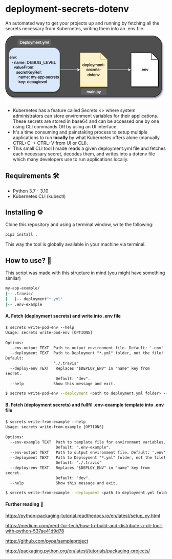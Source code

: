 # deployment-secrets-dotenv
An automated way to get your projects up and running by fetching all the secrets necessary from Kubernetes, writing them into an .env file.

<p align="center">
  <img src="front.png">
</p>

- Kubernetes has a feature called Secrets <> where system administrators can store environment variables for their applications. These secrets are stored in base64 and can be accessed one by one using CLI commands OR by using an UI interface.
- It's a time consuming and painstaking process to setup multiple applications to run **locally** by what Kubernetes offers alone (manually CTRL+C -> CTRL+V from UI or CLI).
- This small CLI tool I made reads a given deployment.yml file and fetches each necessary secret, decodes them, and writes into a dotenv file which many developers use to run applications locally.

## Requirements  🛠
 - Python 3.7 - 3.10
 - Kubernetes CLI (kubectl)

## Installing  ⚙️
Clone this repository and using a terminal window, write the following:
```sh
pip3 install .
```
This way the tool is globally available in your machine via terminal.

## How to use?  📖

This script was made with this structure in mind (you might have something similar)

```sh
my-app-example/
|-- .travis/
|   |-- deployment"*.yml"
|-- .env-example
```
#### A. Fetch (deployment secrets) and write into .env file
```
$ secrets write-pod-env --help                                                                         
Usage: secrets write-pod-env [OPTIONS]

Options:
  --env-output TEXT  Path to output environment file. Default: '.env'
  --deployment TEXT  Path to Deployment "*.yml" folder, not the file! Default:
                     "./.travis"
  --deploy-env TEXT   Replaces "$DEPLOY_ENV" in "name" key from secret.
                      Default: "dev".
  --help             Show this message and exit.
```
```sh
$ secrets write-pod-env --deployment <path to deployment.yml folder> --env-output <path to .env output>
```

#### B. Fetch (deployment secrets) and fullfil .env-example template into .env file
```
$ secrets write-from-example --help
Usage: secrets write-from-example [OPTIONS]

Options:
  --env-example TEXT  Path to template file for environment variables.
                      Default: ".env-example".
  --env-output TEXT   Path to output environment file. Default: '.env'
  --deployment TEXT   Path to Deployment "*.yml" folder, not the file!
                      Default: "./.travis"
  --deploy-env TEXT   Replaces "$DEPLOY_ENV" in "name" key from secret.
                      Default: "dev".
  --help              Show this message and exit.
```
```sh
$ secrets write-from-example --deployment <path to deployment.yml folder> --env-example <path to .env-example template> --env-output <path to .env output>
```

#### Further reading 📝

https://python-packaging-tutorial.readthedocs.io/en/latest/setup_py.html

https://medium.com/nerd-for-tech/how-to-build-and-distribute-a-cli-tool-with-python-537ae41d9d78

https://github.com/pypa/sampleproject

https://packaging.python.org/en/latest/tutorials/packaging-projects/